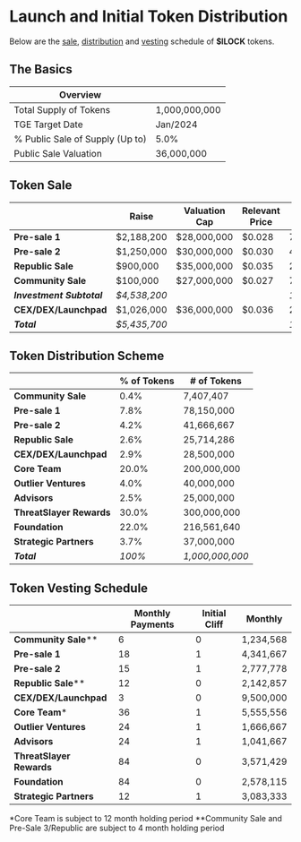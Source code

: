 # Launch and Initial Token Distribution

Below are the [sale](#sale), [distribution](#distribution) and [vesting](#vesting) schedule of **$ILOCK** tokens.

## The Basics

| Overview                        |               |
|---------------------------------|---------------|
| Total Supply of Tokens          | 1,000,000,000 |
| TGE Target Date                 | Jan/2024      |
| % Public Sale of Supply (Up to) | 5.0%          |
| Public Sale Valuation           | 36,000,000    |

## Token Sale

|                         | Raise       | Valuation Cap | Relevant Price  | Tokens      | % of Tokens   |
|-------------------------|-------------|---------------|-----------------|-------------|---------------|
| **Pre-sale 1**          | $2,188,200  | $28,000,000   |  $0.028         | 78,150,000  |   7.82%       |
| **Pre-sale 2**          | $1,250,000  | $30,000,000   |  $0.030         | 41,666,667  |   4.17%       |
| **Republic Sale** | $900,000    | $35,000,000   |  $0.035         | 25,714,286  |   2.57%       |
| **Community Sale**      | $100,000    | $27,000,000   |  $0.027         | 7,407,407   |   0.37%       |
| ***Investment Subtotal***|*$4,538,200*|               |                 |*152,938,360*|   *15.29%*    |
| **CEX/DEX/Launchpad**   | $1,026,000    | $36,000,000   |  $0.036         | 28,500,000  |   2.85%       |
| ***Total***             |*$5,435,700* |               |                 |*177,734,656*|   *17.77%*    |


## Token Distribution Scheme

|                      | % of Tokens | # of Tokens   |
|----------------------|-------------|---------------|
| **Community Sale**   | 0.4%        | 7,407,407     |
| **Pre-sale 1**       | 7.8%        | 78,150,000    |
| **Pre-sale 2**       | 4.2%        | 41,666,667    |
| **Republic Sale**| 2.6%        | 25,714,286    |
| **CEX/DEX/Launchpad**| 2.9%        | 28,500,000    |        
| **Core Team**        | 20.0%       | 200,000,000   |
| **Outlier Ventures** | 4.0%        | 40,000,000    |
| **Advisors**         | 2.5%        | 25,000,000    |
| **ThreatSlayer Rewards**| 30.0%       | 300,000,000   |
| **Foundation**       | 22.0%       | 216,561,640   |
| **Strategic Partners**| 3.7%   | 37,000,000    |
| ***Total***          | *100%*      |*1,000,000,000*|


## Token Vesting Schedule

|                        | Monthly Payments | Initial Cliff | Monthly     |
|------------------------|------------------|---------------|-------------|
| **Community Sale****     | 6               | 0             |  1,234,568  |
| **Pre-sale 1**         | 18               | 1             |  4,341,667  |
| **Pre-sale 2**         | 15               | 1             |  2,777,778  |
| **Republic Sale****| 12              | 0             |  2,142,857  |
| **CEX/DEX/Launchpad**| 3                | 0             |  9,500,000 |
| **Core Team***       | 36               | 1             |  5,555,556  |
| **Outlier Ventures**   | 24               | 1             |  1,666,667  |
| **Advisors**           | 24               | 1             |  1,041,667  |
| **ThreatSlayer Rewards**  |84              | 0             |  3,571,429  |
| **Foundation**         | 84               | 0             |  2,578,115  |
| **Strategic Partners**| 12                | 1             |  3,083,333  |

*Core Team is subject to 12 month holding period
**Community Sale and Pre-Sale 3/Republic are subject to 4 month holding period

